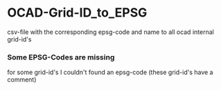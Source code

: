 # OCAD-Grid-ID_to_EPSG
csv-file with the corresponding epsg-code and name to all ocad internal grid-id's

### Some EPSG-Codes are missing
for some grid-id's I couldn't found an epsg-code (these grid-id's have a comment)
